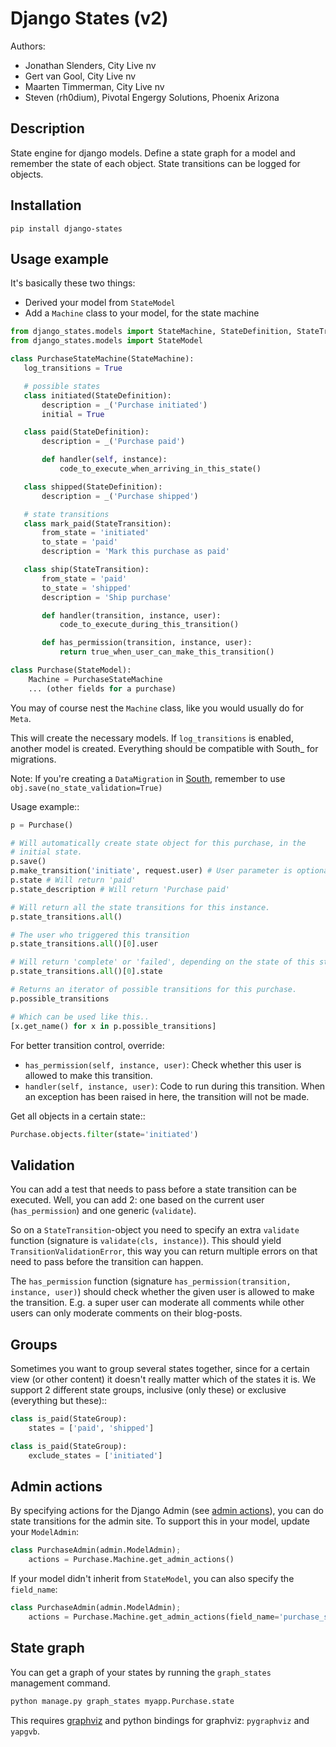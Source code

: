 Django States (v2)
=================

Authors:

* Jonathan Slenders, City Live nv
* Gert van Gool, City Live nv
* Maarten Timmerman, City Live nv
* Steven (rh0dium), Pivotal Engergy Solutions, Phoenix Arizona

Description
-----------

State engine for django models. Define a state graph for a model and
remember the state of each object.  State transitions can be logged for
objects.

Installation
-------------

```
pip install django-states
```

Usage example
-------------

It's basically these two things:

* Derived your model from `StateModel`
* Add a `Machine` class to your model, for the state machine


```python
from django_states.models import StateMachine, StateDefinition, StateTransition
from django_states.models import StateModel

class PurchaseStateMachine(StateMachine):
   log_transitions = True

   # possible states
   class initiated(StateDefinition):
       description = _('Purchase initiated')
       initial = True

   class paid(StateDefinition):
       description = _('Purchase paid')

       def handler(self, instance):
           code_to_execute_when_arriving_in_this_state()

   class shipped(StateDefinition):
       description = _('Purchase shipped')

   # state transitions
   class mark_paid(StateTransition):
       from_state = 'initiated'
       to_state = 'paid'
       description = 'Mark this purchase as paid'

   class ship(StateTransition):
       from_state = 'paid'
       to_state = 'shipped'
       description = 'Ship purchase'

       def handler(transition, instance, user):
           code_to_execute_during_this_transition()

       def has_permission(transition, instance, user):
           return true_when_user_can_make_this_transition()

class Purchase(StateModel):
    Machine = PurchaseStateMachine
    ... (other fields for a purchase)
```

You may of course nest the `Machine` class, like you would usually do
for `Meta`.

This will create the necessary models. If `log_transitions` is
enabled, another model is created. Everything should be compatible with
South_ for migrations.

Note: If you're creating a `DataMigration` in [South](http://south.aeracode.org/),
remember to use `obj.save(no_state_validation=True)`


Usage example::

```python
p = Purchase()

# Will automatically create state object for this purchase, in the
# initial state.
p.save()
p.make_transition('initiate', request.user) # User parameter is optional
p.state # Will return 'paid'
p.state_description # Will return 'Purchase paid'

# Will return all the state transitions for this instance.
p.state_transitions.all()

# The user who triggered this transition
p.state_transitions.all()[0].user

# Will return 'complete' or 'failed', depending on the state of this state transition.
p.state_transitions.all()[0].state

# Returns an iterator of possible transitions for this purchase.
p.possible_transitions

# Which can be used like this..
[x.get_name() for x in p.possible_transitions]
```

For better transition control, override:

* `has_permission(self, instance, user)`:
    Check whether this user is allowed to make this transition.
* `handler(self, instance, user)`:
    Code to run during this transition. When an exception has been
    raised in here, the transition will not be made.

Get all objects in a certain state::

```python
Purchase.objects.filter(state='initiated')
```


Validation
----------

You can add a test that needs to pass before a state transition can be
executed. Well, you can add 2: one based on the current user
(`has_permission`) and one generic (`validate`).

So on a `StateTransition`-object you need to specify an extra `validate`
function (signature is `validate(cls, instance)`). This should yield
`TransitionValidationError`, this way you can return multiple errors on
that need to pass before the transition can happen.

The `has_permission` function (signature `has_permission(transition,
instance, user)`) should check whether the given user is allowed to make the
transition. E.g. a super user can moderate all comments while other users can
only moderate comments on their blog-posts.

Groups
------

Sometimes you want to group several states together, since for a certain view
(or other content) it doesn't really matter which of the states it is. We
support 2 different state groups, inclusive (only these) or exclusive
(everything but these)::

```python
class is_paid(StateGroup):
    states = ['paid', 'shipped']

class is_paid(StateGroup):
    exclude_states = ['initiated']
```

Admin actions
-------------

By specifying actions for the Django Admin
(see [admin actions](http://docs.djangoproject.com/en/dev/ref/contrib/admin/actions/)), you can do
state transitions for the admin site. To support this in your model, update
your `ModelAdmin`:

```python
class PurchaseAdmin(admin.ModelAdmin);
    actions = Purchase.Machine.get_admin_actions()
```

If your model didn't inherit from `StateModel`, you can also specify the
`field_name`:

```python
class PurchaseAdmin(admin.ModelAdmin);
    actions = Purchase.Machine.get_admin_actions(field_name='purchase_state')
```

State graph
-----------

You can get a graph of your states by running the ``graph_states`` management
command.

```sh
python manage.py graph_states myapp.Purchase.state
```

This requires [graphviz](http://graphviz.org) and python bindings for
graphviz: `pygraphviz` and `yapgvb`.
